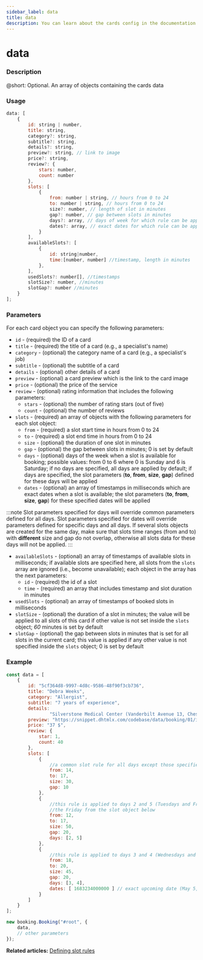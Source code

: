 ```yaml
---
sidebar_label: data
title: data
description: You can learn about the cards config in the documentation of the DHTMLX JavaScript Booking library. Browse developer guides and API reference, try out code examples and live demos, and download a free 30-day evaluation version of DHTMLX Booking.
---
```


# data

### Description

@short: Optional. An array of objects containing the cards data

### Usage

~~~jsx {}
data: [
    {
        id: string | number,
        title: string,
        category?: string,
        subtitle?: string,
        details?: string,
        preview?: string, // link to image
        price?: string,
        review?: {
            stars: number,
            count: number
        },
        slots: [
            {
                from: number | string, // hours from 0 to 24
                to: number | string, // hours from 0 to 24
                size?: number, // length of slot in minutes
                gap?: number, // gap between slots in minutes
                days?: array, // days of week for which rule can be applied from 0 to 6
                dates?: array, // exact dates for which rule can be applied, timestamps
            }
        ],
        availableSlots?: [
            {
                id: string|number,
                time:[number, number] //timestamp, length in minutes
            },
        ],
        usedSlots?: number[], //timestamps
        slotSize?: number, //minutes
        slotGap?: number //minutes
    }
];
~~~

### Parameters

For each card object you can specify the following parameters:

- `id` - (required) the ID of a card  
- `title` - (required) the title of a card (e.g., a specialist's name)
- `category` - (optional) the category name of a card (e.g., a specialist's job)
- `subtitle` - (optional) the subtitle of a card  
- `details` - (optional) other details of a card
- `preview` - (optional) a card preview which is the link to the card image
- `price` - (optional) the price of the service  
- `review` - (optional) rating information that includes the following parameters:  
  - `stars` - (optional) the number of rating stars (out of five)  
  - `count` - (optional) the number of reviews
- `slots` - (required) an array of objects with the following parameters for each slot object:
  - `from` - (required) a slot start time in hours from 0 to 24
  - `to` - (required) a slot end time in hours from 0 to 24
  - `size` - (optional) the duration of one slot in minutes
  - `gap` - (optional) the gap between slots in minutes; 0 is set by default
  - `days` - (optional) days of the week when a slot is available for booking; possible values: from 0 to 6 where 0 is Sunday and 6 is Saturday; if no days are specified, all days are applied by default; if days are specified, the slot parameters (**to**, **from**, **size**, **gap**) defined for these days will be applied
  - `dates` - (optional) an array of timestamps in milliseconds which are exact dates when a slot is available; the slot parameters (**to**, **from**, **size**, **gap**) for these specified dates will be applied

:::note
Slot parameters specified for days will override common parameters defined for all days.
Slot parameters specified for dates will override parameters defined for specific days and all days.
If several slots objects are created for the same day, make sure that slots time ranges (from and to) with **different** size and gap do not overlap, otherwise all slots data for these days will not be applied.
:::

- `availableSlots` - (optional) an array of timestamps of available slots in milliseconds; if available slots are specified here, all slots from the `slots` array are ignored (i.e., become unavailable); each object in the array has the next parameters:
  - `id` - (required) the id of a slot
  - `time` - (required) an array that includes timestamp and slot duration in minutes
- `usedSlots` - (optional) an array of timestamps of booked slots in milliseconds
- `slotSize` - (optional) the duration of a slot in minutes; the value will be applied to all slots of this card if other value is not set inside the `slots` object; *60* minutes is set by default
- `slotGap` - (optional) the gap between slots in minutes that is set for all slots in the current card; this value is applied if any other value is not specified inside the `slots` object; 0 is set by default

### Example

~~~jsx {}
const data = [
    {
        id: "5cf364d8-9997-4d8c-9586-48f90f3cb736",
        title: "Debra Weeks",
        category: "Allergist",
        subtitle: "7 years of experience",
        details: 
                "Silverstone Medical Center (Vanderbilt Avenue 13, Chestnut, New Zealand)",
        preview: "https://snippet.dhtmlx.com/codebase/data/booking/01/img/01.jpg",
        price: "37 $",
        review: {
            star: 1,
            count: 40
        },
        slots: [
            {
                //a common slot rule for all days except those specified for the days and dates below
                from: 14,
                to: 17,
                size: 30,
                gap: 10
            },
            {
                //this rule is applied to days 2 and 5 (Tuesdays and Fridays) except
                //the Friday from the slot object below
                from: 12,
                to: 17,
                size: 50,
                gap: 20,
                days: [2, 5]
            },
            {
                //this rule is applied to days 3 and 4 (Wednesdays and Thursdays) and exact date
                from: 18,
                to: 20,
                size: 45,
                gap: 20,
                days: [3, 4],
                dates: [ 1683234000000 ] // exact upcoming date (May 5, 2023, Friday)
            }
        ]
    }
];

new booking.Booking("#root", {
    data,
    // other parameters
});
~~~

**Related articles:** [Defining slot rules](/guides/configuration#defining-slot-rules)
